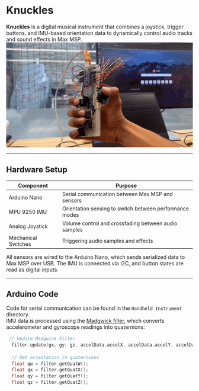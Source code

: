 # Knuckles

**Knuckles** is a digital musical instrument that combines a joystick, trigger buttons, and IMU-based orientation data to dynamically control audio tracks and sound effects in Max MSP.
 ![Knuckles Setup](knuckles.gif)

---

## Hardware Setup

| Component           | Purpose                                                  |
|--------------------|----------------------------------------------------------|
| Arduino Nano       | Serial communication between Max MSP and sensors         |
| MPU 9250 IMU       | Orientation sensing to switch between performance modes  |
| Analog Joystick    | Volume control and crossfading between audio samples     |
| Mechanical Switches| Triggering audio samples and effects                     |

All sensors are wired to the Arduino Nano, which sends serialized data to Max MSP over USB. The IMU is connected via I2C, and button states are read as digital inputs.

---

## Arduino Code
Code for serial communication can be found in the `Handheld Instrument` directory.<br>
IMU data is processed using the [Madgwick filter](https://x-io.co.uk/open-source-imu-and-ahrs-algorithms/), which converts accelerometer and gyroscope readings into quaternions:

```cpp
 // Update Madgwick Filter
  filter.update(gx, gy, gz, accelData.accelX, accelData.accelY, accelData.accelZ, magData.magX, magData.magY, magData.magZ);

  // Get orientation in quaternions
  float qw = filter.getQuatW();
  float qx = filter.getQuatX();
  float qy = filter.getQuatY();
  float qz = filter.getQuatZ();
```
